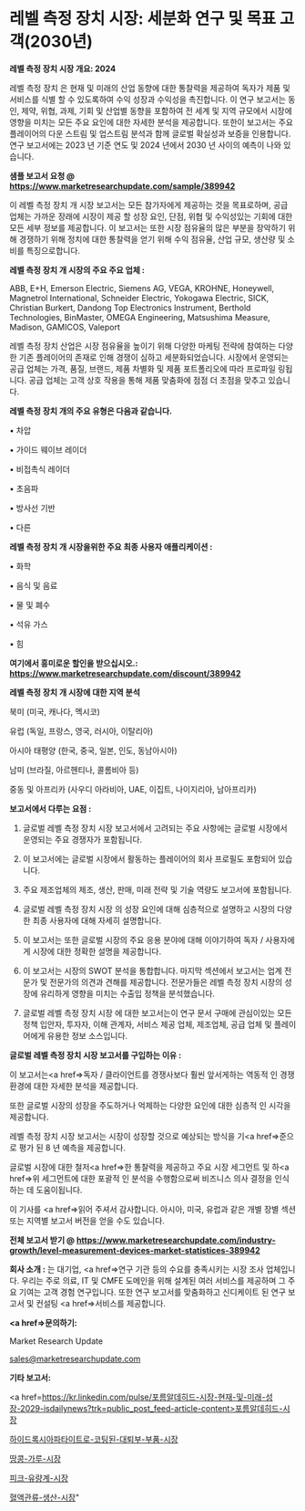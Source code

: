# 레벨 측정 장치 시장: 세분화 연구 및 목표 고객(2030년)

<strong>레벨 측정 장치 시장 개요: 2024</strong>

레벨 측정 장치 은 현재 및 미래의 산업 동향에 대한 통찰력을 제공하여 독자가 제품 및 서비스를 식별 할 수 있도록하여 수익 성장과 수익성을 촉진합니다. 이 연구 보고서는 동인, 제약, 위협, 과제, 기회 및 산업별 동향을 포함하여 전 세계 및 지역 규모에서 시장에 영향을 미치는 모든 주요 요인에 대한 자세한 분석을 제공합니다. 또한이 보고서는 주요 플레이어의 다운 스트림 및 업스트림 분석과 함께 글로벌 확실성과 보증을 인용합니다. 연구 보고서에는 2023 년 기준 연도 및 2024 년에서 2030 년 사이의 예측이 나와 있습니다.



<strong>샘플 보고서 요청 @ <a href=https://www.marketresearchupdate.com/sample/389942>https://www.marketresearchupdate.com/sample/389942</a></strong>

이 레벨 측정 장치 개 시장 보고서는 모든 참가자에게 제공하는 것을 목표로하며, 공급 업체는 가까운 장래에 시장이 제공 할 성장 요인, 단점, 위협 및 수익성있는 기회에 대한 모든 세부 정보를 제공합니다. 이 보고서는 또한 시장 점유율의 많은 부분을 장악하기 위해 경쟁하기 위해 정치에 대한 통찰력을 얻기 위해 수익 점유율, 산업 규모, 생산량 및 소비를 특징으로합니다.



<strong>레벨 측정 장치 개 시장의 주요 주요 업체 :</strong>

ABB, E+H, Emerson Electric, Siemens AG, VEGA, KROHNE, Honeywell, Magnetrol International, Schneider Electric, Yokogawa Electric, SICK, Christian Burkert, Dandong Top Electronics Instrument, Berthold Technologies, BinMaster, OMEGA Engineering, Matsushima Measure, Madison, GAMICOS, Valeport

레벨 측정 장치 산업은 시장 점유율을 높이기 위해 다양한 마케팅 전략에 참여하는 다양한 기존 플레이어의 존재로 인해 경쟁이 심하고 세분화되었습니다. 시장에서 운영되는 공급 업체는 가격, 품질, 브랜드, 제품 차별화 및 제품 포트폴리오에 따라 프로파일 링됩니다. 공급 업체는 고객 상호 작용을 통해 제품 맞춤화에 점점 더 초점을 맞추고 있습니다.



<strong>레벨 측정 장치 개의 주요 유형은 다음과 같습니다.</strong>

• 차압

• 가이드 웨이브 레이더

• 비접촉식 레이더

• 초음파

• 방사선 기반

• 다른



<strong>레벨 측정 장치 개 시장을위한 주요 최종 사용자 애플리케이션 :</strong>

• 화학

• 음식 및 음료

• 물 및 폐수

• 석유 가스

• 힘



<strong>여기에서 흥미로운 할인을 받으십시오.: <a href=https://www.marketresearchupdate.com/discount/389942>https://www.marketresearchupdate.com/discount/389942</a></strong>



<strong>레벨 측정 장치 개 시장에 대한 지역 분석</strong>

북미 (미국, 캐나다, 멕시코)

유럽 (독일, 프랑스, 영국, 러시아, 이탈리아)

아시아 태평양 (한국, 중국, 일본, 인도, 동남아시아)

남미 (브라질, 아르헨티나, 콜롬비아 등)

중동 및 아프리카 (사우디 아라비아, UAE, 이집트, 나이지리아, 남아프리카)



<strong>보고서에서 다루는 요점 :</strong>

1. 글로벌 레벨 측정 장치 시장 보고서에서 고려되는 주요 사항에는 글로벌 시장에서 운영되는 주요 경쟁자가 포함됩니다.

2. 이 보고서에는 글로벌 시장에서 활동하는 플레이어의 회사 프로필도 포함되어 있습니다.

3. 주요 제조업체의 제조, 생산, 판매, 미래 전략 및 기술 역량도 보고서에 포함됩니다.

4. 글로벌 레벨 측정 장치 시장 의 성장 요인에 대해 심층적으로 설명하고 시장의 다양한 최종 사용자에 대해 자세히 설명합니다.

5. 이 보고서는 또한 글로벌 시장의 주요 응용 분야에 대해 이야기하여 독자 / 사용자에게 시장에 대한 정확한 설명을 제공합니다.

6. 이 보고서는 시장의 SWOT 분석을 통합합니다. 마지막 섹션에서 보고서는 업계 전문가 및 전문가의 의견과 견해를 제공합니다. 전문가들은 레벨 측정 장치 시장의 성장에 유리하게 영향을 미치는 수출입 정책을 분석했습니다.

7. 글로벌 레벨 측정 장치 시장 에 대한 보고서는이 연구 문서 구매에 관심이있는 모든 정책 입안자, 투자자, 이해 관계자, 서비스 제공 업체, 제조업체, 공급 업체 및 플레이어에게 유용한 정보 소스입니다.



<strong>글로벌 레벨 측정 장치 시장 보고서를 구입하는 이유 :</strong>

이 보고서는<a href=>독자 / 클</a>라이언트를 경쟁사보다 훨씬 앞서게하는 역동적 인 경쟁 환경에 대한 자세한 분석을 제공합니다.

또한 글로벌 시장의 성장을 주도하거나 억제하는 다양한 요인에 대한 심층적 인 시각을 제공합니다.

레벨 측정 장치 시장 보고서는 시장이 성장할 것으로 예상되는 방식을 기<a href=>준으로</a> 평가 된 8 년 예측을 제공합니다.

글로벌 시장에 대한 철저<a href=>한 통찰력</a>을 제공하고 주요 시장 세그먼트 및 하<a href=>위 세그</a>먼트에 대한 포괄적 인 분석을 수행함으로써 비즈니스 의사 결정을 인식하는 데 도움이됩니다.

이 기사를 <a href=>읽어 주</a>셔서 감사합니다. 아시아, 미국, 유럽과 같은 개별 장별 섹션 또는 지역별 보고서 버전을 얻을 수도 있습니다.



<strong>전체 보고서 받기 @ <a href=https://www.marketresearchupdate.com/industry-growth/level-measurement-devices-market-statistices-389942>https://www.marketresearchupdate.com/industry-growth/level-measurement-devices-market-statistices-389942</a></strong>



<strong>회사 소개 :</strong>
는 대기업, <a href=>연구 기</a>관 등의 수요를 충족시키는 시장 조사 업체입니다. 우리는 주로 의료, IT 및 CMFE 도메인을 위해 설계된 여러 서비스를 제공하며 그 주요 기여는 고객 경험 연구입니다. 또한 연구 보고서를 맞춤화하고 신디케이트 된 연구 보고서 및 컨설팅 <a href=>서비</a>스를 제공합니다.



<strong><a href=>문의하기:</a></strong>

Market Research Update

sales@marketresearchupdate.com



<strong>기타 보고서:</strong>

<a href=https://kr.linkedin.com/pulse/포름알데히드-시장-현재-및-미래-성장-2029-isdailynews?trk=public_post_feed-article-content>포름알데히드-시장</a>

<a href=https://www.linkedin.com/pulse/하이드록시아파타이트로-코팅된-대퇴부-부품-시장-동향-및-성장-전망-isdailynews-2rx9f/>하이드록시아파타이트로-코팅된-대퇴부-부품-시장</a>

<a href=https://www.linkedin.com/pulse/땅콩-가루-시장-동향-및-성장-전망-survey-spotlight-pro-24-analysis-e9egf/>땅콩-가루-시장</a>

<a href=https://www.linkedin.com/pulse/피크-유량계-시장-규모-및-성장-2023-analytics-avenue-adventures-24-ana-ffk4f/>피크-유량계-시장</a>

<a href=https://www.linkedin.com/pulse/혈액관류-생산-시장-진입-전략-및-위험-평가2030년-consumer-connection-chronicles-24--fwlac/>혈액관류-생산-시장</a>"
